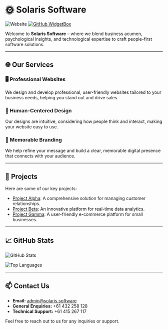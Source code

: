 # 🌞 Solaris Software

![Website](https://img.shields.io/website?url=https%3A%2F%2Fsolaris.software)
[![GitHub WidgetBox](https://github-widgetbox.vercel.app/api/profile?username=joshuamURDt&data=followers,repositories,stars,commits&theme=darkmode)](https://github.com/solaris-soft)

Welcome to **Solaris Software** – where we blend business acumen, psychological insights, and technological expertise to craft people-first software solutions.

---

## 🌐 Our Services

### 🖥️ Professional Websites
We design and develop professional, user-friendly websites tailored to your business needs, helping you stand out and drive sales.

### 🧠 Human-Centered Design
Our designs are intuitive, considering how people think and interact, making your website easy to use.

### 🎨 Memorable Branding
We help refine your message and build a clear, memorable digital presence that connects with your audience.

---

## 🚀 Projects

Here are some of our key projects:

- [Project Alpha](https://github.com/your-org/project-alpha): A comprehensive solution for managing customer relationships.
- [Project Beta](https://github.com/your-org/project-beta): An innovative platform for real-time data analytics.
- [Project Gamma](https://github.com/your-org/project-gamma): A user-friendly e-commerce platform for small businesses.

---

## 📈 GitHub Stats

![GitHub Stats](https://github-readme-stats.vercel.app/api?username=solaris-soft&show_icons=true&theme=radical)

![Top Languages](https://github-readme-stats.vercel.app/api/top-langs/?username=solaris-soft&layout=compact&theme=radical)

---

## 📫 Contact Us

- **Email:** admin@solaris.software
- **General Enquiries:** +61 432 258 128
- **Technical Support:** +61 415 267 117

Feel free to reach out to us for any inquiries or support.
